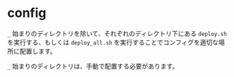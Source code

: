 # config

`_` 始まりのディレクトリを除いて、それぞれのディレクトリ下にある `deploy.sh` を実行する、もしくは `deploy_all.sh` を実行することでコンフィグを適切な場所に配置します。

`_` 始まりのディレクトリは、手動で配置する必要があります。
